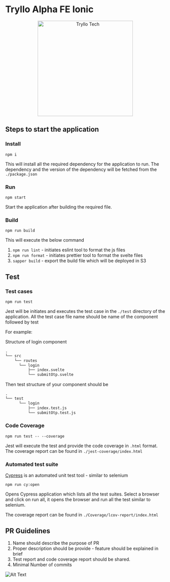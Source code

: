 # Tryllo Alpha FE Ionic
<p align="center">
  <img height="300" src="static/img/Tryllo.png" alt = "Tryllo Tech">
</p>


## Steps to start the application

### Install

```npm i```

This will install all the required dependency for the application to run. The dependency and the version of the dependency will be fetched from the `./package.json`

### Run

```npm start```

Start the application after building the required file.

### Build

```npm run build```

This will execute the below command 

1. `npm run lint` - initiates eslint tool to format the js files
2. `npm run format` - initiates prettier tool to format the svelte files
3. `sapper build` - export the build file which will be deployed in S3

## Test

### Test cases

```npm run test```

Jest will be initiates and executes the test case in the `./test` directory of the application. 
All the test case file name should be name of the component followed by test

For example:

Structure of login component

```Markdown
.
└── src
    └── routes
      └── login
          ├── index.svelte
          └── submitOtp.svelte
```

Then test structure of your component should be 
```Markdown
.
└── test
      └── login
          ├── index.test.js
          └── submitOtp.test.js
```
### Code Coverage

```npm run test -- --coverage```

Jest will execute the test and provide the code coverage in `.html` format. The coverage report can be found in `./jest-coverage/index.html`

### Automated test suite

[Cypress](https://docs.cypress.io/guides/overview/why-cypress.html#In-a-nutshell) is an automated unit test tool - similar to selenium 

```npm run cy:open```

Opens Cypress application which lists all the test suites. Select a browser and click on run all, it opens the browser and run all the test similar to selenium.

The coverage report can be found in `./Coverage/lcov-report/index.html`


## PR Guidelines
1. Name should describe the purpose of PR
2. Proper description should be provide - feature should be explained in brief
3. Test report and code coverage report should be shared.
4. Minimal Number of commits





![Alt Text](https://media.giphy.com/media/LmNwrBhejkK9EFP504/giphy.gif)

